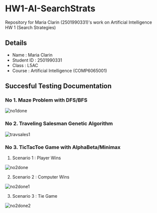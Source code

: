 # HW1-AI-SearchStrats
Repository for Maria Clarin (2501990331)'s work on Artificial Intelligence HW 1 (Search Strategies)

## Details
* Name : Maria Clarin
* Student ID : 2501990331
* Class : L5AC
* Course : Artificial Intelligence (COMP6065001)

## Succesful Testing Documentation
### No 1. Maze Problem with DFS/BFS
![no1done](https://cdn.discordapp.com/attachments/794551109523341353/1161723767714750464/image.png?ex=65395692&is=6526e192&hm=988e71cd4bc496c236f4e84c3cd4b4e14cc5c4c66b36dec886a3865509ca01d4&)

### No 2. Traveling Salesman Genetic Algorithm
![travsales1](https://cdn.discordapp.com/attachments/794551109523341353/1161728817128288350/image.png?ex=65395b45&is=6526e645&hm=2ebbe1b6af872c36677f001f4ef476da951d15e0311341f756fc2341913b168b&)


### No 3. TicTacToe Game with AlphaBeta/Minimax
1. Scenario 1 : Player Wins

![no2done](https://cdn.discordapp.com/attachments/794551109523341353/1161708490117615666/image.png?ex=65394857&is=6526d357&hm=d80b520317cd4116d9e3185fa81bc6efd8313b46d1068c8a4cdf7545319301d4&)

2. Scenario 2 : Computer Wins

![no2done1](https://cdn.discordapp.com/attachments/794551109523341353/1161708731545964544/image.png?ex=65394891&is=6526d391&hm=7883b913e5996d2b8386334c54acd7bc956efd96e67b7665bf9132a9c4f8bcb7&)

3. Scenario 3 : Tie Game

![no2done2](https://cdn.discordapp.com/attachments/794551109523341353/1161726554448072704/image.png?ex=6539592a&is=6526e42a&hm=92cfe2efa0711088f8cebdbdd465e2bb55adb6da74198e840996e11d20b2c4bb&)